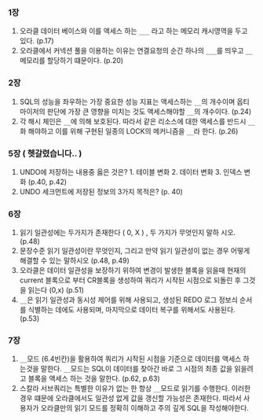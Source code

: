 ### 1장

1. 오라클 데이터 베이스와 이를 액세스 하는 `___` 라고 하는 메모리 캐시영역을 두고 있다. (p.17)
2. 오라클에서 커넥션 풀을 이용하는 이유는 연결요청의 순간 하나의 `___`를 띄우고 `__`메모리를 할당하기 떄문이다. (p.20)

### 2장

1. SQL의 성능을 좌우하는 가장 중요한 성능 지표는 액세스하는 `__`의 개수이며 옵티마이저의 판단에 가장 큰 영향을 미치는 것도 액세스해야할 `__`의 개수이다. (p.24)
2. 각 해시 체인은 `__`에 의해 보호된다. 따라서 같은 리소스에 대한 액세스를 반드시 `__`화 해야하고 이를 위해 구현된 일종의 LOCK의 메커니즘을 `__`라 한다. (p.26)

### 5장 ( 헷갈렸습니다.. )

1. UNDO에 저장하는 내용중 옳은 것은? 1. 테이블 변화 2. 데이터 변화 3. 인덱스 변화 (p.40, p.42)
2. UNDO 세크먼트에 저장된 정보의 3가지 목적은? (p. 40)

### 6장

1. 읽기 일관성에는 두가지가 존재한다 ( 0, X ) , 두 가지가 무엇인지 말하 시오. (p.48)
2. 문장수준 읽기 일관성이란 무엇인지, 그리고 만약 읽기 일관성이 없는 경우 어떻게 해결할 수 있는 말하시오 (p.48, p.49)
3. 오라클은 데이터 일관성을 보장하기 위하여 변경이 발생한 블록을 읽을때 현재의 current 블록으로 부터 CR블록을 생성하여 쿼리가 시작된 시점으로 되돌린 후 그것을 읽는다 (0,x) (p.51)
4. `__`은 읽기 일관성과 동시성 제어를 위해 사용되고, 생성된 REDO 로그 정보싀 순서를 식별하는 데에도 사용되며, 마지막으로 데이터 복구를 위해서도 사용된다. (p.53)

### 7장

1. `__`모드 (6.4빈칸)을 활용하여 쿼리가 시작된 시점을 기준으로 데이터를 액세스 하는것을 말한다. `__`모드는 SQL이 데이터를 찾아간 바로 그 시점의 최종 값을 읽을려고 블록을 액세스 하는 것을
   말한다. (p.62, p.63)
2. 스칼라 서브쿼리는 특별한 이유가 없는 한 항상 `__`모드로 읽기를 수행한다. 이러한 경우 떄문에 오라클에서도 일관성 없게 값을 갱신할 가능성은 존재한다. 따라서 사용자가 오라클만의 읽기 모드를 정확히 이해하고
   주의 깊게 SQL을 작성해야한다. 